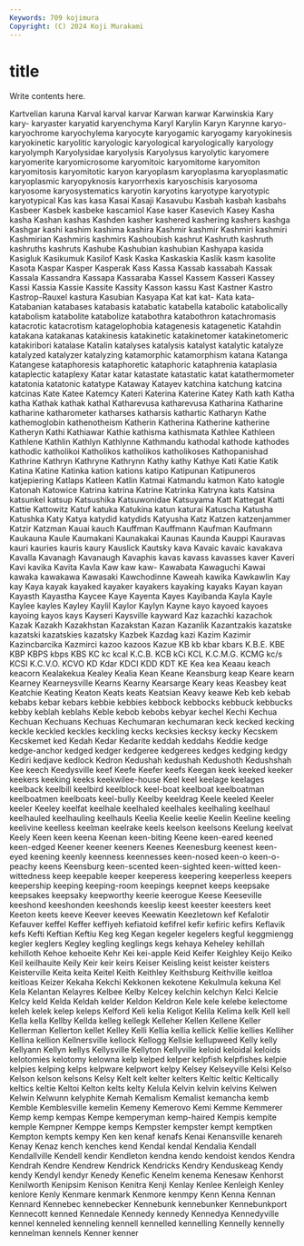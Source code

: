 ```yaml
---
Keywords: 709 kojimura
Copyright: (C) 2024 Koji Murakami
---
```


# title

Write contents here.



Kartvelian karuna Karval karval karvar Karwan karwar Karwinskia Kary kary-
karyaster karyatid karyenchyma Karyl Karylin Karyn Karynne karyo- karyochrome karyochylema
karyocyte karyogamic karyogamy karyokinesis karyokinetic karyolitic karyologic karyological karyologically karyology
karyolymph Karyolysidae karyolysis Karyolysus karyolytic karyomere karyomerite karyomicrosome karyomitoic karyomitome
karyomiton karyomitosis karyomitotic karyon karyoplasm karyoplasma karyoplasmatic karyoplasmic karyopyknosis karyorrhexis
karyoschisis karyosoma karyosome karyosystematics karyotin karyotins karyotype karyotypic karyotypical Kas
kas kasa Kasai Kasaji Kasavubu Kasbah kasbah kasbahs Kasbeer Kasbek
kasbeke kascamiol Kase kaser Kasevich Kasey Kasha kasha Kashan kashas
Kashden kasher kashered kashering kashers kashga Kashgar kashi kashim kashima
kashira Kashmir kashmir Kashmiri kashmiri Kashmirian Kashmiris kashmirs Kashoubish kashrut
Kashruth kashruth kashruths kashruts Kashube Kashubian kashubian Kashyapa kasida Kasigluk
Kasikumuk Kasilof Kask Kaska Kaskaskia Kaslik kasm kasolite Kasota Kaspar
Kasper Kasperak Kass Kassa Kassab kassabah Kassak Kassala Kassandra Kassapa
Kassaraba Kassel Kassem Kasseri Kassey Kassi Kassia Kassie Kassite Kassity
Kasson kassu Kast Kastner Kastro Kastrop-Rauxel kastura Kasubian Kasyapa Kat
kat kat- Kata kata- Katabanian katabases katabasis katabatic katabella katabolic
katabolically katabolism katabolite katabolize katabothra katabothron katachromasis katacrotic katacrotism katagelophobia
katagenesis katagenetic Katahdin katakana katakanas katakinesis katakinetic katakinetomer katakinetomeric katakiribori
katalase Katalin katalyses katalysis katalyst katalytic katalyze katalyzed katalyzer katalyzing
katamorphic katamorphism katana Katanga Katangese kataphoresis kataphoretic kataphoric kataphrenia kataplasia
kataplectic kataplexy Katar katar katastate katastatic katat katathermometer katatonia katatonic
katatype Kataway Katayev katchina katchung katcina katcinas Kate Katee Katemcy
Kateri Katerina Katerine Katey Kath kath Katha katha Kathak kathak
kathal Katharevusa katharevusa Katharina Katharine katharine katharometer katharses katharsis kathartic
Katharyn Kathe kathemoglobin kathenotheism Katherin Katherina Katherine katherine Katheryn Kathi
Kathiawar Kathie kathisma kathismata Kathlee Kathleen Kathlene Kathlin Kathlyn Kathlynne
Kathmandu kathodal kathode kathodes kathodic katholikoi Katholikos katholikos katholikoses Kathopanishad
Kathrine Kathryn Kathryne Kathrynn Kathy kathy Kathye Kati Katie Katik
Katina Katine Katinka kation kations katipo Katipunan Katipuneros katjepiering Katlaps
Katleen Katlin Katmai Katmandu katmon Kato katogle Katonah Katowice Katrina
katrina Katrine Katrinka Katryna kats Katsina katsunkel katsup Katsushika Katsuwonidae
Katsuyama Katt Kattegat Katti Kattie Kattowitz Katuf katuka Katukina katun
katurai Katuscha Katusha Katushka Katy Katya katydid katydids Katyusha Katz
Katzen katzenjammer Katzir Katzman Kauai kauch Kauffman Kauffmann Kaufman Kaufmann
Kaukauna Kaule Kaumakani Kaunakakai Kaunas Kaunda Kauppi Kauravas kauri kauries
kauris kaury Kauslick Kautsky kava Kavaic kavaic kavakava Kavalla Kavanagh
Kavanaugh Kavaphis kavas kavass kavasses kaver Kaveri Kavi kavika Kavita
Kavla Kaw kaw kaw- Kawabata Kawaguchi Kawai kawaka kawakawa Kawasaki
Kawchodinne Kaweah kawika Kawkawlin Kay kay Kaya kayak kayaked kayaker
kayakers kayaking kayaks Kayan kayan Kayasth Kayastha Kaycee Kaye Kayenta
Kayes Kayibanda Kayla Kayle Kaylee kayles Kayley Kaylil Kaylor Kaylyn
Kayne kayo kayoed kayoes kayoing kayos kays Kayseri Kaysville kayward
Kaz kazachki kazachok Kazak Kazakh Kazakhstan Kazakstan Kazan Kazanlik Kazantzakis
kazatske kazatski kazatskies kazatsky Kazbek Kazdag kazi Kazim Kazimir Kazincbarcika
Kazmirci kazoo kazoos Kazue KB kb kbar kbars K.B.E. KBE
KBP KBPS kbps KBS KC kc kcal K.C.B. KCB kCi
KCL K.C.M.G. KCMG kc/s KCSI K.C.V.O. KCVO KD Kdar KDCI
KDD KDT KE Kea kea Keaau keach keacorn Kealakekua Kealey
Kealia Kean Keane Keansburg keap Keare kearn Kearney Kearneysville Kearns
Kearny Kearsarge Keary keas Keasbey keat Keatchie Keating Keaton Keats
keats Keatsian Keavy keawe Keb keb kebab kebabs kebar kebars
kebbie kebbies kebbock kebbocks kebbuck kebbucks kebby keblah keblahs Keble
kebob kebobs kebyar kechel Kechi Kechua Kechuan Kechuans Kechuas Kechumaran
kechumaran keck kecked kecking keckle keckled keckles keckling kecks kecksies
kecksy kecky Kecskem Kecskemet ked Kedah Kedar Kedarite keddah keddahs
Keddie kedge kedge-anchor kedged kedger kedgeree kedgerees kedges kedging kedgy
Kediri kedjave kedlock Kedron Kedushah kedushah Kedushoth Kedushshah Kee keech
Keedysville keef Keefe Keefer keefs Keegan keek keeked keeker keekers
keeking keeks keekwilee-house Keel keel keelage keelages keelback keelbill keelbird
keelblock keel-boat keelboat keelboatman keelboatmen keelboats keel-bully Keelby keeldrag Keele
keeled Keeler keeler Keeley keelfat keelhale keelhaled keelhales keelhaling keelhaul
keelhauled keelhauling keelhauls Keelia Keelie keelie Keelin Keeline keeling keelivine
keelless keelman keelrake keels keelson keelsons Keelung keelvat Keely Keen
keen keena Keenan keen-biting Keene keen-eared keened keen-edged Keener keener
keeners Keenes Keenesburg keenest keen-eyed keening keenly keenness keennesses keen-nosed
keen-o keen-o-peachy keens Keensburg keen-scented keen-sighted keen-witted keen-wittedness keep keepable
keeper keeperess keepering keeperless keepers keepership keeping keeping-room keepings keepnet
keeps keepsake keepsakes keepsaky keepworthy keerie keerogue Keese Keeseville keeshond
keeshonden keeshonds keeslip keest keester keesters keet Keeton keets keeve
Keever keeves Keewatin Keezletown kef Kefalotir Kefauver keffel Keffer keffiyeh
kefiatoid kefifrel kefir kefiric kefirs Keflavik kefs Kefti Keftian Keftiu
Keg keg Kegan kegeler kegelers kegful keggmiengg kegler keglers Kegley
kegling keglings kegs kehaya Keheley kehillah kehilloth Kehoe kehoeite Kehr
Kei kei-apple Keid Keifer Keighley Keijo Keiko Keil keilhauite Keily
Keir keir keirs Keiser Keisling keist keister keisters Keisterville Keita
keita Keitel Keith Keithley Keithsburg Keithville keitloa keitloas Keizer Kekaha
Kekchi Kekkonen kekotene Kekulmula kekuna Kel Kela Kelantan Kelayres Kelbee
Kelby Kelcey kelchin kelchyn Kelci Kelcie Kelcy keld Kelda Keldah
kelder Keldon Keldron Kele kele kelebe kelectome keleh kelek kelep
keleps Kelford Keli kelia Keligot Kelila Kelima kelk Kell kell
Kella kella Kellby Kellda kelleg kellegk Kelleher Kellen Kellene Keller
Kellerman Kellerton kellet Kelley Kelli Kellia kellia kellick Kellie kellies
Kelliher Kellina kellion Kellnersville kellock Kellogg Kellsie kellupweed Kelly kelly
Kellyann Kellyn kellys Kellysville Kellyton Kellyville keloid keloidal keloids kelotomies
kelotomy kelowna kelp kelped kelper kelpfish kelpfishes kelpie kelpies kelping
kelps kelpware kelpwort kelpy Kelsey Kelseyville Kelsi Kelso Kelson kelson
kelsons Kelsy Kelt kelt kelter kelters Keltic keltic Keltically keltics
keltie Keltoi Kelton kelts kelty Kelula Kelvin kelvin kelvins Kelwen
Kelwin Kelwunn kelyphite Kemah Kemalism Kemalist kemancha kemb Kemble Kemblesville
kemelin Kemeny Kemerovo Kemi Kemme Kemmerer Kemp kemp kempas Kempe
kemperyman kemp-haired Kempis kempite kemple Kempner Kemppe kemps Kempster kempster
kempt kemptken Kempton kempts kempy Ken ken kenaf kenafs Kenai
Kenansville kenareh Kenay Kenaz kench kenches kend Kendal kendal Kendalia
Kendall Kendallville Kendell kendir Kendleton kendna kendo kendoist kendos Kendra
Kendrah Kendre Kendrew Kendrick Kendricks Kendry Kenduskeag Kendy kendy Kendyl
kendyr Kenedy Kenefic Kenelm kenema Kenesaw Kenhorst Kenilworth Kenipsim Kenison
Kenitra Kenji Kenlay Kenlee Kenleigh Kenley kenlore Kenly Kenmare kenmark
Kenmore kenmpy Kenn Kenna Kennan Kennard Kennebec kennebecker Kennebunk kennebunker
Kennebunkport Kennecott kenned Kennedale Kennedy kennedy Kennedya Kennedyville kennel kenneled
kenneling kennell kennelled kennelling Kennelly kennelly kennelman kennels Kenner kenner
